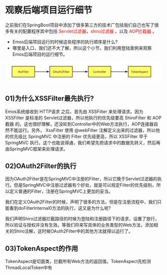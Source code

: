 # 观察后端项目运行细节

之前我们在SpringBoot项目中添加了很多第三方的技术广包括我们自己也写了很多有关的配置程序其中包括 <font color='red'>Servlet过滤器</font>，<font color='red'>shiro过滤器</font> ，以及 <font color='red'>AOP拦截器</font> 。

- Emos后端项目运行的时候这些程序的执行顺序是什么?
-  哪里是入口，我们还不大了解，所以这个小节，我们利用登陆案例来观察Emos后端项目的运行细节。

![image-20231210204952624](10观察后端项目运行细节.assets/image-20231210204952624.png)



## 01)为什么XSSFilter最先执行?

Emos系统接收到 HTTP请求 之后，首先由 XSSFilter 来处理请求。因为 XSSFilter 是标准的 Servlet过滤器，所以他执行的优先级要高 ShiroFilter 和 AOP截器 的。这也很好理解，还没轮到Controller中的Web方法执行，AOP连接器自然不能运行。另外， XssFilter 使用 @webFilter 注解定义出来的过滤器，所以他的优先级比 SpringMVC 中注册的 Filter 优先级更高，所以 XSSFilter 早于 SpringMVC 执行。这个也能说得通，我们希望先把请求中的数据先转义，然后再由SpringMVC框架来处理请求。



## 02)OAuth2Filter的执行

因为OAuth2Filter是在SpringMVC中注册的Filter，所以它晚于Servlet过滤器的执行。但是SpringMVC中注册过滤器有个好处，就是可以规定Filter的优先级别，所以定义普通的Filter，注册在SpringMVC上更加的妥当。

我们在定义OAuth2Filter的时候，声明了很多的方法，但是在注册流程中，我们只能看到doFilterlnternal0方法的执行，这又是为什么呢?





我们声明Shiro过滤器拦截路径的时候为登陆和注册路径下的请求，设置了放行，所以验证与授权并没有生效。等我们将来写具体的业务类型的Web方法，添加相关的Shiro注解，这时候OAuth2Filter中的其他方法就得以运行了。



## 03)TokenAspect的作用

TokenAspect是切面类，拦截所有Web方法的返回值。TokenAspect先检测ThreadLocalToken中有

















